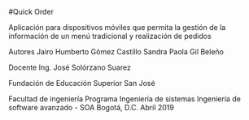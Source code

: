 #Quick Order

Aplicación para dispositivos móviles que permita la gestión de la información de un menú tradicional y realización de pedidos

Autores
Jairo Humberto Gómez Castillo 
Sandra Paola Gil Beleño

Docente
Ing. José Solórzano Suarez

Fundación de Educación Superior San José

Facultad de ingeniería
Programa Ingeniería de sistemas
Ingeniería de software avanzado - SOA
Bogotá, D.C.
Abril 2019
